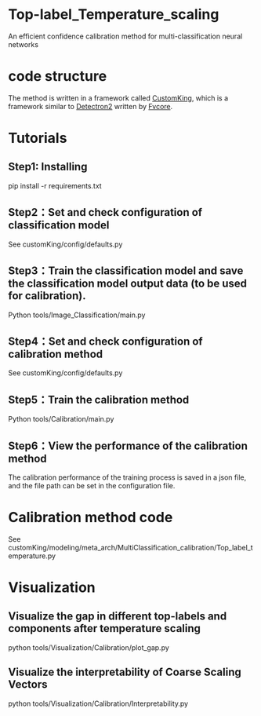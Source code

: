 # Top-label_Temperature_scaling
An efficient confidence calibration method for multi-classification neural networks

# code structure
The method is written in a framework called [CustomKing](https://github.com/NeuroDong/CustomKing), which is a framework similar to [Detectron2](https://github.com/facebookresearch/detectron2) written by [Fvcore](https://github.com/facebookresearch/fvcore).

# Tutorials
## Step1: Installing
  pip install -r requirements.txt  
## Step2：Set and check configuration of classification model
  See customKing/config/defaults.py
## Step3：Train the classification model and save the classification model output data (to be used for calibration).
  Python tools/Image_Classification/main.py
## Step4：Set and check configuration of calibration method
  See customKing/config/defaults.py
## Step5：Train the calibration method
  Python tools/Calibration/main.py
## Step6：View the performance of the calibration method
  The calibration performance of the training process is saved in a json file, and the file path can be set in the configuration file.
  
# Calibration method code
  See customKing/modeling/meta_arch/MultiClassification_calibration/Top_label_temperature.py
  
# Visualization
## Visualize the gap in different top-labels and components after temperature scaling
  python tools/Visualization/Calibration/plot_gap.py
## Visualize the interpretability of Coarse Scaling Vectors
  python tools/Visualization/Calibration/Interpretability.py
  


